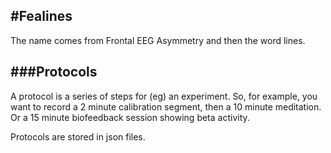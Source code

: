 #Fealines
---------

The name comes from Frontal EEG Asymmetry and then the word lines.

###Protocols
--------
A protocol is a series of steps for (eg) an experiment.
So, for example, you want to record a 2 minute calibration segment, 
then a 10 minute meditation. Or a 15 minute biofeedback session showing beta activity.

Protocols are stored in json files.
